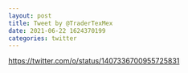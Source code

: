 ```yaml
--- 
layout: post 
title: Tweet by @TraderTexMex 
date: 2021-06-22 1624370199 
categories: twitter 
--- 
```

https://twitter.com/o/status/1407336700955725831